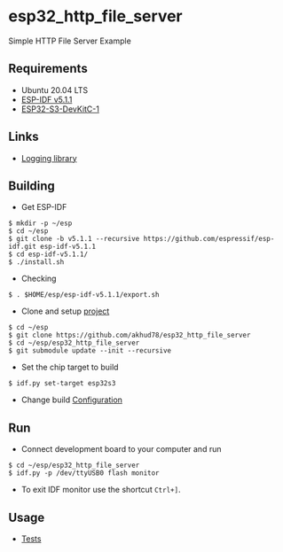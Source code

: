 # esp32_http_file_server
Simple HTTP File Server Example

## Requirements
- Ubuntu 20.04 LTS
- [ESP-IDF v5.1.1](https://docs.espressif.com/projects/esp-idf/en/v5.1.1/esp32s3/index.html)
- [ESP32-S3-DevKitC-1](https://docs.espressif.com/projects/esp-idf/en/latest/esp32s3/hw-reference/esp32s3/user-guide-devkitc-1.html)

## Links

- [Logging library](https://docs.espressif.com/projects/esp-idf/en/v5.1.1/esp32s3/api-reference/system/log.html)

## Building
- Get ESP-IDF
```
$ mkdir -p ~/esp
$ cd ~/esp
$ git clone -b v5.1.1 --recursive https://github.com/espressif/esp-idf.git esp-idf-v5.1.1
$ cd esp-idf-v5.1.1/
$ ./install.sh
```
- Checking
```
$ . $HOME/esp/esp-idf-v5.1.1/export.sh
```
- Clone and setup [project](https://github.com/akhud78/esp32_http_file_server)
```
$ cd ~/esp
$ git clone https://github.com/akhud78/esp32_http_file_server
$ cd ~/esp/esp32_http_file_server
$ git submodule update --init --recursive
```
- Set the chip target to build
```
$ idf.py set-target esp32s3
```
- Change build [Configuration](docs/config.md)

## Run
- Connect development board to your computer and run
```
$ cd ~/esp/esp32_http_file_server
$ idf.py -p /dev/ttyUSB0 flash monitor
```
- To exit IDF monitor use the shortcut `Ctrl+]`.

## Usage
- [Tests](docs/tests.md)